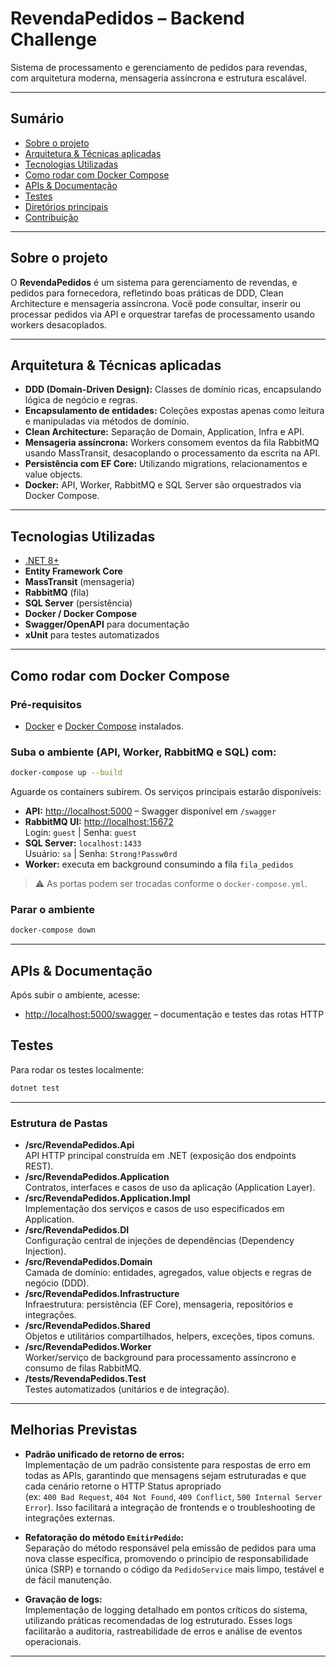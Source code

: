 # RevendaPedidos – Backend Challenge

Sistema de processamento e gerenciamento de pedidos para revendas, com arquitetura moderna, mensageria assíncrona e estrutura escalável.

---

## Sumário

- [Sobre o projeto](#sobre-o-projeto)
- [Arquitetura & Técnicas aplicadas](#arquitetura--técnicas-aplicadas)
- [Tecnologias Utilizadas](#tecnologias-utilizadas)
- [Como rodar com Docker Compose](#como-rodar-com-docker-compose)
- [APIs & Documentação](#apis--documentação)
- [Testes](#testes)
- [Diretórios principais](#diretórios-principais)
- [Contribuição](#contribuição)

---

## Sobre o projeto

O **RevendaPedidos** é um sistema para gerenciamento de revendas, e pedidos para fornecedora, refletindo boas práticas de DDD, Clean Architecture e mensageria assíncrona. Você pode consultar, inserir ou processar pedidos via API e orquestrar tarefas de processamento usando workers desacoplados.

---

## Arquitetura & Técnicas aplicadas

- **DDD (Domain-Driven Design):** Classes de domínio ricas, encapsulando lógica de negócio e regras.
- **Encapsulamento de entidades:** Coleções expostas apenas como leitura e manipuladas via métodos de domínio.
- **Clean Architecture:** Separação de Domain, Application, Infra e API.
- **Mensageria assíncrona:** Workers consomem eventos da fila RabbitMQ usando MassTransit, desacoplando o processamento da escrita na API.
- **Persistência com EF Core:** Utilizando migrations, relacionamentos e value objects.
- **Docker:** API, Worker, RabbitMQ e SQL Server são orquestrados via Docker Compose.

---

## Tecnologias Utilizadas

- [.NET 8+](https://dotnet.microsoft.com/)
- **Entity Framework Core**
- **MassTransit** (mensageria)
- **RabbitMQ** (fila)
- **SQL Server** (persistência)
- **Docker / Docker Compose**
- **Swagger/OpenAPI** para documentação
- **xUnit** para testes automatizados

---

## Como rodar com Docker Compose

### Pré-requisitos

- [Docker](https://www.docker.com/get-started) e [Docker Compose](https://docs.docker.com/compose/install/) instalados.

### Suba o ambiente (API, Worker, RabbitMQ e SQL) com:

```bash
docker-compose up --build
```

Aguarde os containers subirem. Os serviços principais estarão disponíveis:

- **API:** [http://localhost:5000](http://localhost:5000) – Swagger disponível em `/swagger`
- **RabbitMQ UI:** [http://localhost:15672](http://localhost:15672)  
  Login: `guest` | Senha: `guest`
- **SQL Server:** `localhost:1433`  
  Usuário: `sa` | Senha: `Strong!Passw0rd`
- **Worker:** executa em background consumindo a fila `fila_pedidos`

> ⚠️ As portas podem ser trocadas conforme o `docker-compose.yml`.

### Parar o ambiente

```bash
docker-compose down
```

---

## APIs & Documentação

Após subir o ambiente, acesse:

- [http://localhost:5000/swagger](http://localhost:5000/swagger) – documentação e testes das rotas HTTP

## Testes

Para rodar os testes localmente:

```bash
dotnet test
```

---

### Estrutura de Pastas

- **/src/RevendaPedidos.Api**  
  API HTTP principal construída em .NET (exposição dos endpoints REST).
- **/src/RevendaPedidos.Application**  
  Contratos, interfaces e casos de uso da aplicação (Application Layer).
- **/src/RevendaPedidos.Application.Impl**  
  Implementação dos serviços e casos de uso especificados em Application.
- **/src/RevendaPedidos.DI**  
  Configuração central de injeções de dependências (Dependency Injection).
- **/src/RevendaPedidos.Domain**  
  Camada de domínio: entidades, agregados, value objects e regras de negócio (DDD).
- **/src/RevendaPedidos.Infrastructure**  
  Infraestrutura: persistência (EF Core), mensageria, repositórios e integrações.
- **/src/RevendaPedidos.Shared**  
  Objetos e utilitários compartilhados, helpers, exceções, tipos comuns.
- **/src/RevendaPedidos.Worker**  
  Worker/serviço de background para processamento assíncrono e consumo de filas RabbitMQ.
- **/tests/RevendaPedidos.Test**  
  Testes automatizados (unitários e de integração).

---

## Melhorias Previstas

- **Padrão unificado de retorno de erros:**  
  Implementação de um padrão consistente para respostas de erro em todas as APIs, garantindo que mensagens sejam estruturadas e que cada cenário retorne o HTTP Status apropriado  
  (ex: `400 Bad Request`, `404 Not Found`, `409 Conflict`, `500 Internal Server Error`). Isso facilitará a integração de frontends e o troubleshooting de integrações externas.

- **Refatoração do método `EmitirPedido`:**  
  Separação do método responsável pela emissão de pedidos para uma nova classe específica, promovendo o princípio de responsabilidade única (SRP) e tornando o código da `PedidoService` mais limpo, testável e de fácil manutenção.

- **Gravação de logs:**  
  Implementação de logging detalhado em pontos críticos do sistema, utilizando práticas recomendadas de log estruturado. Esses logs facilitarão a auditoria, rastreabilidade de erros e análise de eventos operacionais.

---


